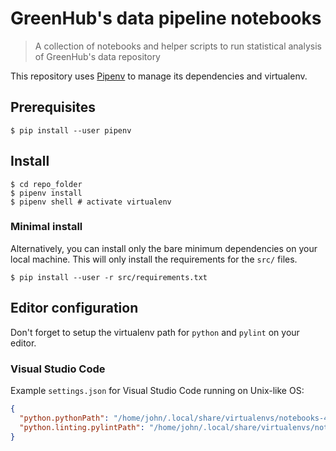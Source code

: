 # GreenHub's data pipeline notebooks

> A collection of notebooks and helper scripts to run statistical analysis of GreenHub's data repository

This repository uses [Pipenv](https://docs.pipenv.org/) to manage its dependencies and virtualenv.

## Prerequisites
```shell
$ pip install --user pipenv
```

## Install
```shell
$ cd repo_folder
$ pipenv install
$ pipenv shell # activate virtualenv
```

### Minimal install
Alternatively, you can install only the bare minimum dependencies on your local machine. This will only install the requirements for the `src/` files.
```shell
$ pip install --user -r src/requirements.txt
```

## Editor configuration
Don't forget to setup the virtualenv path for `python` and `pylint` on your editor.

### Visual Studio Code
Example `settings.json` for Visual Studio Code running on Unix-like OS:
```json
{
  "python.pythonPath": "/home/john/.local/share/virtualenvs/notebooks-44m-0JdC/bin/python",
  "python.linting.pylintPath": "/home/john/.local/share/virtualenvs/notebooks-44m-0JdC/bin/pylint"
}
```